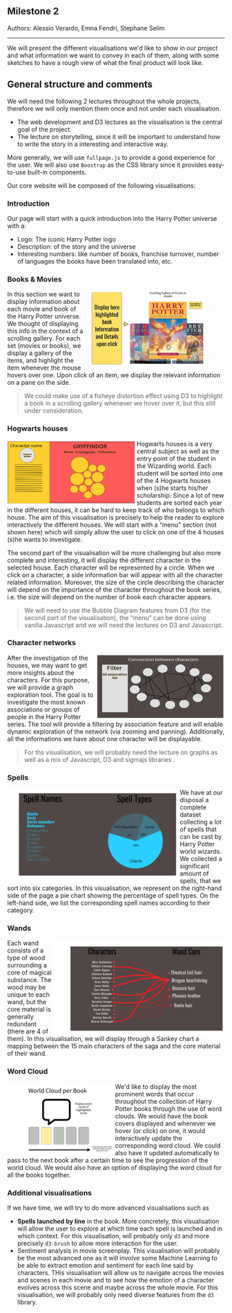 ## Milestone 2

Authors: Alessio Verardo, Emna Fendri, Stephane Selim

---

We will present the different visualisations we'd like to show in our project and what information we want to convey in each of them, along with some sketches to have a rough view of what the final product will look like. 

## General structure and comments
We will need the following 2 lectures throughout the whole projects, therefore we will only mention them once and not under each visualisation.

 - The web development and D3 lectures as the visualisation is the central goal of the project.
 - The lecture on storytelling, since it will be important to understand how to write the story in a interesting and interactive way.

More generally, we will use `fullpage.js` to provide a good experience for the user. We will also use `Boostrap` as the CSS library since it provides easy-to-use built-in components.

Our core website will be composed of the following visualisations:

### Introduction
Our page will start with a quick introduction into the Harry Potter universe with a:
- Logo: The iconic Harry Potter logo
- Description: of the story and the universe
- Interesting numbers: like number of books, franchise turnover, number of languages the books have been translated into, etc.
### Books & Movies 
<figure>
    <img align="right" width="280" src="images/scrolling_gallery_hp_example.png"></img>
</figure>

In this section we want to display information about each movie and book of the Harry Potter universe. We thought of displaying this info in the context of a scrolling gallery. For each set (movies or books), we display a gallery of the items, and highlight the item whenever the mouse hovers over one. Upon click of an item, we display the relevant information on a pane on the side.

> We could make use of a fisheye distortion effect using D3 to highlight a book in a scrolling gallery whenever we hover over it, but this still under consideration.




### Hogwarts houses
<img align="left" width="300" height="150" src="images/houses.png"></img>
Hogwarts houses is a very central subject as well as the entry point of the student in the Wizarding world. Each student will be sorted into one of the 4 Hogwarts houses when (s)he starts his/her scholarship. Since a lot of new students are sorted each year in the different houses, it can be hard to keep track of who belongs to which house. The aim of this visualisation is precisely to help the reader to explore interactively the different houses. We will start with a “menu” section (not shown here) which will simply allow the user to click on one of the 4 houses (s)he wants to investigate. 

The second part of the visualisation will be more challenging but also more complete and interesting, it will display the different character in the selected house. Each character will be represented by a circle. When we click on a character, a side information bar will appear with all the character related information. Moreover, the size of the circle describing the character will depend on the importance of the character throughout the book series, i.e. the size will depend on the number of book each character appears. 

> We will need to use the Bubble Diagram features from D3 (for the second part of the visualisation),  the “menu” can be done using vanilla Javascript and we will need the lectures on D3 and Javascript. 

### Character networks
<img align="right" width="300" height="150" src="images/network.png"></img>
After the investigation of the houses, we may want to get more insights about the characters. For this purpose, we will provide a graph exploration tool. The goal is to investigate the most known associations or groups of people in the Harry Potter series. The tool will provide a filtering by association feature and will enable dynamic exploration of the network (via zooming and panning). Additionally, all the informations we have about one character will be displayable. 

> For ths visualisation, we will probably need the lecture on graphs as well as a mix of Javascript, D3 and sigmajs libraries .

### Spells
<img align="left" width="400" height="220" src="images/spellPiechart.png"></img>


We have at our disposal a complete dataset collecting a lot of spells that can be cast by Harry Potter world wizards. We collected a significant amount of spells, that we sort into six categories.
In this visualisation, we represent on the right-hand side of the page a pie chart showing the percentage of spell types. On the left-hand side, we list the corresponding spell names according to their category. 




### Wands
<img align="right" width="400" height="220" src="images/characterToWand.png"></img>


Each wand consists of a type of wood surrounding a core of magical substance. The wood may be unique to each wand, but the core material is generally redundant (there are 4 of them). In this visualisation, we will display through a Sankey chart a mapping between the 15 main characters of the saga and the core material of their wand.

### Word Cloud
<div style="background-color:grey;"><img align="left" width="250" src="images/word_cloud.png"></img></div>

We'd like to display the most prominent words that occur throughout the collection of Harry Potter books through the use of word clouds. We would have the book covers displayed and whenever we hover (or click) on one, it would interactively update the corresponding word cloud. We could also have it updated automatically to pass to the next book after a certain time to see the progression of the world cloud. We would also have an option of displaying the word cloud for all the books together.

### Additional visualisations
If we have time, we will try to do more advanced visualisations such as 
- **Spells launched by line** in the book. More concretely, this visualisation will allow the user to explore at which time each spell is launched and in which context. For this visualisation, will probably only `d3` and more precisely `d3-brush` to allow more interaction for the user.
- Sentiment analysis in movie screenplay. This visualisation will probably be the most advanced one as it will involve some Machine Learning to be able to extract emotion and sentiment for each line said by characters. THis visualisation will allow us to navigate across the movies and scenes in each movie and to see how the emotion of a character evolves across this scene and maybe across the whole movie. For this visualisation, we will probably only need diverse features from the `d3` library. 


